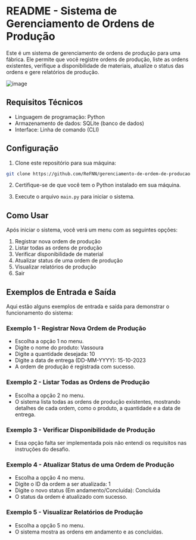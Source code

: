 # README - Sistema de Gerenciamento de Ordens de Produção

Este é um sistema de gerenciamento de ordens de produção para uma fábrica. Ele permite que você registre ordens de produção, liste as ordens existentes, verifique a disponibilidade de materiais, atualize o status das ordens e gere relatórios de produção.

![image](https://github.com/ReFNN/gerenciamento-de-ordem-de-producao/assets/99556005/b1aa3e39-615d-498a-b36b-41783742908e)

## Requisitos Técnicos

- Linguagem de programação: Python
- Armazenamento de dados: SQLite (banco de dados)
- Interface: Linha de comando (CLI)

## Configuração

1. Clone este repositório para sua máquina:

```bash
git clone https://github.com/ReFNN/gerenciamento-de-ordem-de-producao
```

2. Certifique-se de que você tem o Python instalado em sua máquina.

3. Execute o arquivo `main.py` para iniciar o sistema.


## Como Usar

Após iniciar o sistema, você verá um menu com as seguintes opções:

1. Registrar nova ordem de produção
2. Listar todas as ordens de produção
3. Verificar disponibilidade de material
4. Atualizar status de uma ordem de produção
5. Visualizar relatórios de produção
6. Sair

## Exemplos de Entrada e Saída

Aqui estão alguns exemplos de entrada e saída para demonstrar o funcionamento do sistema:

### Exemplo 1 - Registrar Nova Ordem de Produção

- Escolha a opção 1 no menu.
- Digite o nome do produto: Vassoura
- Digite a quantidade desejada: 10
- Digite a data de entrega (DD-MM-YYYY): 15-10-2023
- A ordem de produção é registrada com sucesso.

### Exemplo 2 - Listar Todas as Ordens de Produção

- Escolha a opção 2 no menu.
- O sistema lista todas as ordens de produção existentes, mostrando detalhes de cada ordem, como o produto, a quantidade e a data de entrega.

### Exemplo 3 - Verificar Disponibilidade de Produção

- Essa opção falta ser implementada pois não entendi os requisitos nas instruções do desafio.

### Exemplo 4 - Atualizar Status de uma Ordem de Produção

- Escolha a opção 4 no menu.
- Digite o ID da ordem a ser atualizada: 1
- Digite o novo status (Em andamento/Concluída): Concluída
- O status da ordem é atualizado com sucesso.

### Exemplo 5 - Visualizar Relatórios de Produção

- Escolha a opção 5 no menu.
- O sistema mostra as ordens em andamento e as concluídas.



